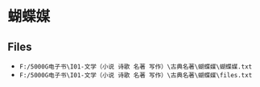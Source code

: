 # 蝴蝶媒

## Files

- `F:/5000G电子书\I01-文学（小说 诗歌 名著 写作）\古典名著\蝴蝶媒\蝴蝶媒.txt`
- `F:/5000G电子书\I01-文学（小说 诗歌 名著 写作）\古典名著\蝴蝶媒\files.txt`
